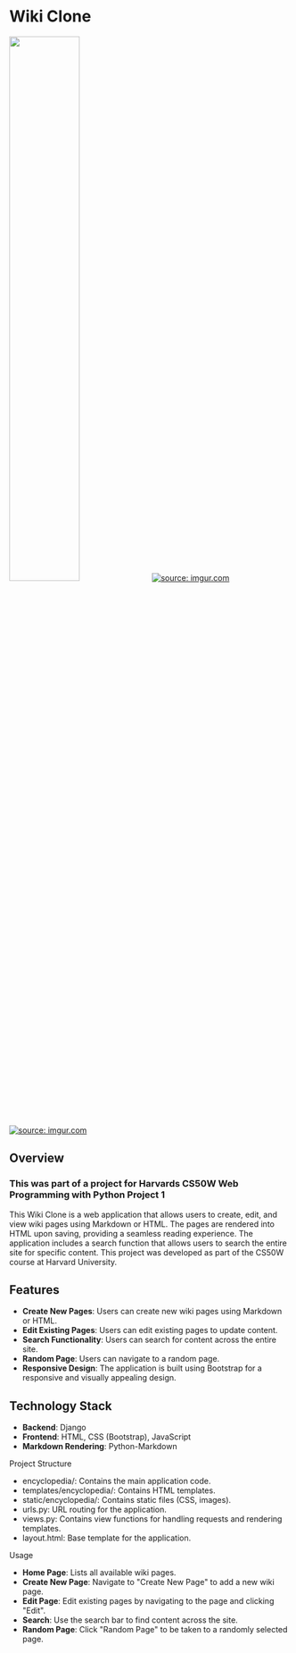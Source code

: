 # Wiki Clone

<a href="https://imgur.com/0pslnMt"><img src="https://i.imgur.com/0pslnMt.png" width="50%" /></a>
<a href="https://imgur.com/KwtmO2O"><img src="https://i.imgur.com/KwtmO2O.jpg" title="source: imgur.com" /></a>
<a href="https://imgur.com/WRciOyU"><img src="https://i.imgur.com/WRciOyU.jpg" title="source: imgur.com" /></a>
## Overview

###  This was part of a project for Harvards CS50W Web Programming with Python Project 1 

This Wiki Clone is a web application that allows users to create, edit, and view wiki pages using Markdown or HTML. The pages are rendered into HTML upon saving, providing a seamless reading experience. The application includes a search function that allows users to search the entire site for specific content. This project was developed as part of the CS50W course at Harvard University.

## Features

- **Create New Pages**: Users can create new wiki pages using Markdown or HTML.
- **Edit Existing Pages**: Users can edit existing pages to update content.
- **Search Functionality**: Users can search for content across the entire site.
- **Random Page**: Users can navigate to a random page.
- **Responsive Design**: The application is built using Bootstrap for a responsive and visually appealing design.

## Technology Stack

- **Backend**: Django
- **Frontend**: HTML, CSS (Bootstrap), JavaScript
- **Markdown Rendering**: Python-Markdown



Project Structure
 
   - encyclopedia/: Contains the main application code.
   - templates/encyclopedia/: Contains HTML templates.
   - static/encyclopedia/: Contains static files (CSS, images).
   - urls.py: URL routing for the application.
   - views.py: Contains view functions for handling requests and rendering templates.
   - layout.html: Base template for the application.

Usage

-   **Home Page**: Lists all available wiki pages.
-   **Create New Page**: Navigate to "Create New Page" to add a new wiki page.
-   **Edit Page**: Edit existing pages by navigating to the page and clicking "Edit".
-   **Search**: Use the search bar to find content across the site.
-   **Random Page**: Click "Random Page" to be taken to a randomly selected page.
